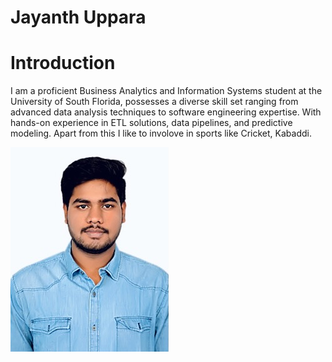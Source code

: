 # Jayanth Uppara
# Introduction

 I am a proficient Business Analytics and Information Systems student at the University of South Florida, possesses a diverse skill set ranging from advanced data analysis techniques to software engineering expertise. With hands-on experience in ETL solutions, data pipelines, and predictive modeling. Apart from this I like to involove in sports like Cricket, Kabaddi. 

![Alt text](jayanthuppara-image.jpeg)